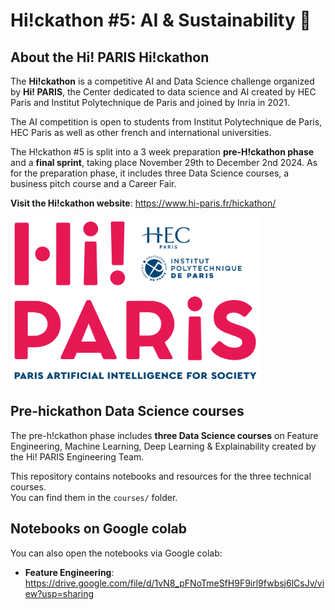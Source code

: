 # Hi!ckathon #5: AI & Sustainability 🌲


## About the Hi! PARIS Hi!ckathon
The **Hi!ckathon** is a competitive AI and Data Science challenge organized by **Hi! PARIS**, the Center dedicated to data science and AI created by HEC Paris and Institut Polytechnique de Paris and joined by Inria in 2021.

The AI competition is open to students from Institut Polytechnique de Paris, HEC Paris as well as other french and international universities.

The H!ckathon #5 is split into a 3 week preparation **pre-H!ckathon phase** and a **final sprint**, taking place November 29th to December 2nd 2024. 
As for the preparation phase, it includes three Data Science courses, a business pitch course and a Career Fair.

**Visit the Hi!ckathon website**: https://www.hi-paris.fr/hickathon/

<img src="images/hi-paris.png" alt="My Image Description" width="400"/>

<br>

## Pre-hickathon Data Science courses
The pre-h!ckathon phase includes **three Data Science courses** on Feature Engineering, Machine Learning, Deep Learning & Explainability created by the Hi! PARIS Engineering Team.

This repository contains notebooks and resources for the three technical courses. <br> 
You can find them in the `courses/` folder.

## Notebooks on Google colab
You can also open the notebooks via Google colab:
- **Feature Engineering**: https://drive.google.com/file/d/1vN8_pFNoTmeSfH9F9irl9fwbsj6lCsJv/view?usp=sharing


